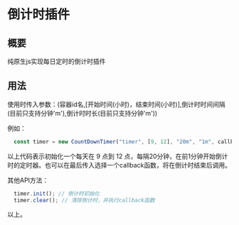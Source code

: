 # 倒计时插件

## 概要

纯原生js实现每日定时的倒计时插件

## 用法

使用时传入参数：(容器id名,[开始时间(小时)，结束时间(小时)],倒计时时间间隔(目前只支持分钟'm'),倒计时时长(目前只支持分钟'm'))

例如：
```js
  const timer = new CountDownTimer("timer", [9, 12], "20m", "1m", callback);
```

以上代码表示初始化一个每天在 9 点到 12 点，每隔20分钟，在前1分钟开始倒计时的定时器。也可以在最后传入选择一个callback函数，将在倒计时结束后调用。

其他API方法：

```js
  timer.init(); // 倒计时初始化
  timer.clear(); // 清除倒计时，并执行callback函数
```

以上。